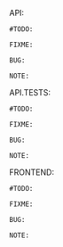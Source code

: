 API:

    #TODO:

    FIXME:

    BUG:

    NOTE:

API.TESTS:

    #TODO:

    FIXME:

    BUG:

    NOTE:

FRONTEND:

    #TODO:

    FIXME:

    BUG:

    NOTE:
